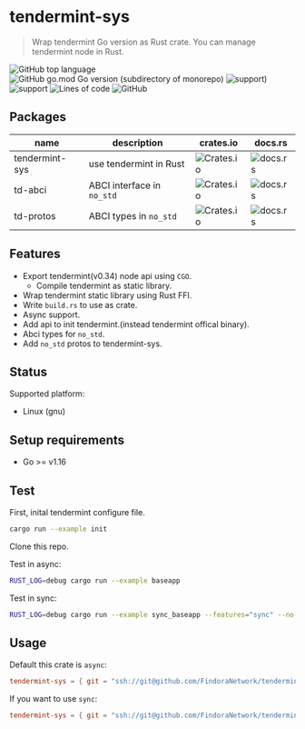 # tendermint-sys

> Wrap tendermint Go version as Rust crate. You can manage tendermint node in Rust.

![GitHub top language](https://img.shields.io/github/languages/top/FindoraNetwork/tendermint-sys)
![GitHub go.mod Go version (subdirectory of monorepo)](https://img.shields.io/github/go-mod/go-version/FindoraNetwork/tendermint-sys?filename=tendermint-sys%2Ftmgo%2Fgo.mod)
![support](https://img.shields.io/badge/linux--gnu-support-success))
![support](https://img.shields.io/badge/MacOS-support-success)
![Lines of code](https://img.shields.io/tokei/lines/github/FindoraNetwork/tendermint-sys)
![GitHub](https://img.shields.io/github/license/FindoraNetwork/tendermint-sys)

## Packages

| name | description | crates.io | docs.rs |
| - | - | - | - |
| tendermint-sys | use tendermint in Rust | ![Crates.io](https://img.shields.io/crates/v/tendermint-sys) | ![docs.rs](https://img.shields.io/docsrs/tendermint-sys) |
| td-abci | ABCI interface in `no_std` | ![Crates.io](https://img.shields.io/crates/v/td-abci) | ![docs.rs](https://img.shields.io/docsrs/td-abci) |
| td-protos | ABCI types in `no_std` | ![Crates.io](https://img.shields.io/crates/v/td-protos) | ![docs.rs](https://img.shields.io/docsrs/td-protos) |

## Features

- Export tendermint(v0.34) node api using `CGO`.
  - Compile tendermint as static library.
- Wrap tendermint static library using Rust FFI.
- Write `build.rs` to use as crate.
- Async support.
- Add api to init tendermint.(instead tendermint offical binary).
- Abci types for `no_std`.
- Add `no_std` protos to tendermint-sys.

## Status

Supported platform:

- Linux (gnu)

## Setup requirements

- Go >= v1.16

## Test

First, inital tendermint configure file.

``` bash
cargo run --example init
```

Clone this repo.

Test in async:
``` bash
RUST_LOG=debug cargo run --example baseapp
```

Test in sync:
``` bash
RUST_LOG=debug cargo run --example sync_baseapp --features="sync" --no-default-features
```

## Usage

Default this crate is `async`:

``` toml
tendermint-sys = { git = "ssh://git@github.com/FindoraNetwork/tendermint-sys.git" }
```

If you want to use `sync`:

``` toml
tendermint-sys = { git = "ssh://git@github.com/FindoraNetwork/tendermint-sys.git", default-features = false, features = ["sync"] }
```


